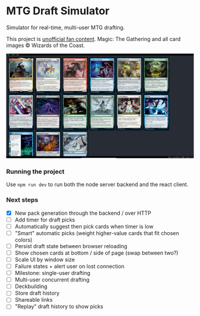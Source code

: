 MTG Draft Simulator
===

Simulator for real-time, multi-user MTG drafting.

This project is [unofficial fan content](https://company.wizards.com/en/legal/fancontentpolicy). Magic: The Gathering and all card images © Wizards of the Coast.

![Example screenshot](screenshot.png)

### Running the project

Use `npm run dev` to run both the node server backend and the react client.

### Next steps

- [X] New pack generation through the backend / over HTTP
- [ ] Add timer for draft picks
- [ ] Automatically suggest then pick cards when timer is low
- [ ] "Smart" automatic picks (weight higher-value cards that fit chosen colors)
- [ ] Persist draft state between browser reloading
- [ ] Show chosen cards at bottom / side of page (swap between two?)
- [ ] Scale UI by window size
- [ ] Failure states + alert user on lost connection
- [ ] Milestone: single-user drafting
- [ ] Multi-user concurrent drafting
- [ ] Deckbuilding
- [ ] Store draft history
- [ ] Shareable links
- [ ] "Replay" draft history to show picks
